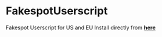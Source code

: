 # FakespotUserscript
Fakespot Userscript for US and EU
Install directly from **[here](https://github.com/Chillsmeit/FakespotUserscript/raw/master/FakespotUS%26EU.js)**
